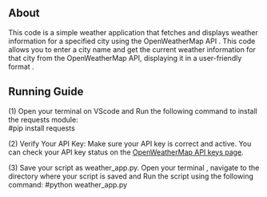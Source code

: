 About 
----------
This code is a simple weather application that fetches and displays weather information for a specified city using the OpenWeatherMap API . This code allows you to enter a city name and get the current weather information for that city from the OpenWeatherMap API, displaying it in a user-friendly format .

Running Guide 
-----------
(1) Open your terminal on VScode and Run the following command to install the requests module:                                                              
  #pip install requests
   
(2) Verify Your API Key:
Make sure your API key is correct and active. You can check your API key status on the [OpenWeatherMap API keys page](https://home.openweathermap.org/api_keys).

(3) Save your script as weather_app.py.
Open your terminal , navigate to the directory where your script is saved and Run the script using the following command:                                     #python weather_app.py

